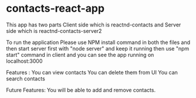 # contacts-react-app

This app has two parts 
Client side which is reactnd-contacts and 
Server side which is reactnd-contacts-server2

To run the application Please use NPM install command in both the files
and then start server first with "node server" and keep it running 
then use "npm start" command in client and you can see the app running on localhost:3000

Features : 
You can view contacts
You can delete them from UI
You can search contacts

Future Features: 
You will be able to add and remove contacts.
